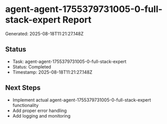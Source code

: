 # agent-agent-1755379731005-0-full-stack-expert Report

Generated: 2025-08-18T11:21:27.148Z

## Status
- Task: agent-agent-1755379731005-0-full-stack-expert
- Status: Completed
- Timestamp: 2025-08-18T11:21:27.148Z

## Next Steps
- Implement actual agent-agent-1755379731005-0-full-stack-expert functionality
- Add proper error handling
- Add logging and monitoring

